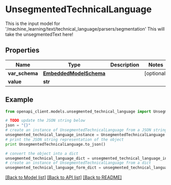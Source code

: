 # UnsegmentedTechnicalLanguage

This is the input model for '/machine_learning/text/technical_language/parsers/segmentation'  This will take the unsegmentedText here!

## Properties
Name | Type | Description | Notes
------------ | ------------- | ------------- | -------------
**var_schema** | [**EmbeddedModelSchema**](EmbeddedModelSchema.md) |  | [optional] 
**value** | **str** |  | 

## Example

```python
from openapi_client.models.unsegmented_technical_language import UnsegmentedTechnicalLanguage

# TODO update the JSON string below
json = "{}"
# create an instance of UnsegmentedTechnicalLanguage from a JSON string
unsegmented_technical_language_instance = UnsegmentedTechnicalLanguage.from_json(json)
# print the JSON string representation of the object
print UnsegmentedTechnicalLanguage.to_json()

# convert the object into a dict
unsegmented_technical_language_dict = unsegmented_technical_language_instance.to_dict()
# create an instance of UnsegmentedTechnicalLanguage from a dict
unsegmented_technical_language_form_dict = unsegmented_technical_language.from_dict(unsegmented_technical_language_dict)
```
[[Back to Model list]](../README.md#documentation-for-models) [[Back to API list]](../README.md#documentation-for-api-endpoints) [[Back to README]](../README.md)


